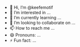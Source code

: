 - 👋 Hi, I’m @keefemotif
- 👀 I’m interested in ...
- 🌱 I’m currently learning ...
- 💞️ I’m looking to collaborate on ...
- 📫 How to reach me ...
- 😄 Pronouns: ...
- ⚡ Fun fact: ...

<!---
keefemotif/keefemotif is a ✨ special ✨ repository because its `README.md` (this file) appears on your GitHub profile.
You can click the Preview link to take a look at your changes.
--->
